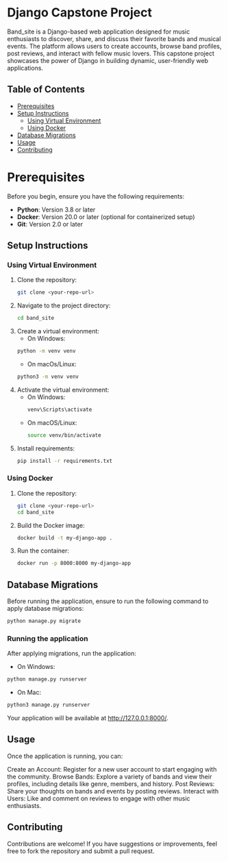 # Django Capstone Project

Band_site is a Django-based web application designed for music enthusiasts to discover, share, and discuss their favorite bands and musical events. The platform allows users to create accounts, browse band profiles, post reviews, and interact with fellow music lovers. This capstone project showcases the power of Django in building dynamic, user-friendly web applications.

## Table of Contents
- [Prerequisites](#prerequisites)
- [Setup Instructions](#setup-instructions)
  - [Using Virtual Environment](#using-virtual-environment)
  - [Using Docker](#using-docker)
- [Database Migrations](#database-migrations)
- [Usage](#usage)
- [Contributing](#contributing)

# Prerequisites
Before you begin, ensure you have the following requirements:

- **Python**: Version 3.8 or later
- **Docker**: Version 20.0 or later (optional for containerized setup)
- **Git**: Version 2.0 or later

## Setup Instructions

### Using Virtual Environment

1. Clone the repository:
   ```bash
   git clone <your-repo-url>
   ```
2. Navigate to the project directory:
   ```bash
   cd band_site
   ```
3. Create a virtual environment:
   - On Windows:
   ```bash
   python -m venv venv
   ```
   - On macOs/Linux:
   ```bash
   python3 -m venv venv
   ```
4. Activate the virtual environment:
   - On Windows:
     ```bash
     venv\Scripts\activate
     ```
   - On macOS/Linux:
     ```bash
     source venv/bin/activate
     ```
5. Install requirements:
   ```bash
   pip install -r requirements.txt
   ```

### Using Docker

1. Clone the repository:
   ```bash
   git clone <your-repo-url>
   cd band_site
   ```
2. Build the Docker image:
   ```bash
   docker build -t my-django-app .
   ```
3. Run the container:
   ```bash
   docker run -p 8000:8000 my-django-app
   ```

## Database Migrations
Before running the application, ensure to run the following command to apply database migrations:
```bash
python manage.py migrate
```
### Running the application
After applying migrations, run the application:
- On Windows:
```bash
python manage.py runserver
```
- On Mac:
```bash
python3 manage.py runserver
```
Your application will be available at http://127.0.0.1:8000/.

## Usage
Once the application is running, you can:

Create an Account: Register for a new user account to start engaging with the community.
Browse Bands: Explore a variety of bands and view their profiles, including details like genre, members, and history.
Post Reviews: Share your thoughts on bands and events by posting reviews.
Interact with Users: Like and comment on reviews to engage with other music enthusiasts.

## Contributing
Contributions are welcome! If you have suggestions or improvements, feel free to fork the repository and submit a pull request.